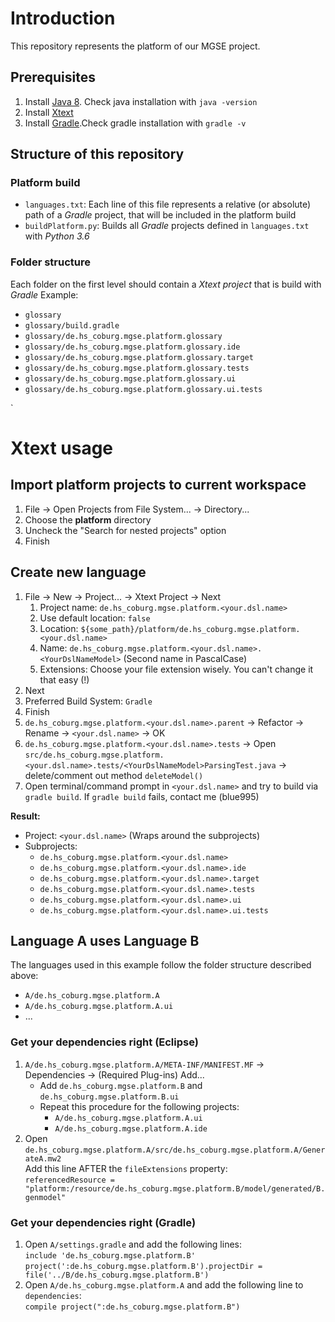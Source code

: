 # Introduction
This repository represents the platform of our MGSE project.

## Prerequisites
1. Install [Java 8](http://www.oracle.com/technetwork/java/javase/downloads/jdk8-downloads-2133151.html). Check java installation with `java -version`
2. Install [Xtext](https://www.eclipse.org/Xtext/download.html)
3. Install [Gradle](https://gradle.org/install/).Check gradle installation with `gradle -v`

## Structure of this repository

### Platform build
* `languages.txt`: Each line of this file represents a relative (or absolute) path of a *Gradle* project, that will be included in the platform build
* `buildPlatform.py`: Builds all *Gradle* projects defined in `languages.txt` with *Python 3.6*

### Folder structure
Each folder on the first level should contain a *Xtext project* that is build with *Gradle*
Example:
* `glossary`
* `glossary/build.gradle`
* `glossary/de.hs_coburg.mgse.platform.glossary`
* `glossary/de.hs_coburg.mgse.platform.glossary.ide`
* `glossary/de.hs_coburg.mgse.platform.glossary.target`
* `glossary/de.hs_coburg.mgse.platform.glossary.tests`
* `glossary/de.hs_coburg.mgse.platform.glossary.ui`
* `glossary/de.hs_coburg.mgse.platform.glossary.ui.tests`

`
# Xtext usage

## Import platform projects to current workspace
1. File -> Open Projects from File System... -> Directory...
2. Choose the **platform** directory
3. Uncheck the "Search for nested projects" option
4. Finish

## Create new language
1. File -> New -> Project... -> Xtext Project -> Next
    1. Project name: `de.hs_coburg.mgse.platform.<your.dsl.name>`
    2. Use default location: `false`
    3. Location: `${some_path}/platform/de.hs_coburg.mgse.platform.<your.dsl.name>`
    4. Name: `de.hs_coburg.mgse.platform.<your.dsl.name>.<YourDslNameModel>` (Second name in PascalCase)
    5. Extensions: Choose your file extension wisely. You can't change it that easy (!)
2. Next
3. Preferred Build System: `Gradle`
4. Finish
5. `de.hs_coburg.mgse.platform.<your.dsl.name>.parent` -> Refactor -> Rename -> `<your.dsl.name>` -> OK
6. `de.hs_coburg.mgse.platform.<your.dsl.name>.tests` -> Open `src/de.hs_coburg.mgse.platform.<your.dsl.name>.tests/<YourDslNameModel>ParsingTest.java` -> delete/comment out method `deleteModel()`
7. Open terminal/command prompt in `<your.dsl.name>` and try to build via `gradle build`. If `gradle build` fails, contact me (blue995)

**Result:**
* Project: `<your.dsl.name>` (Wraps around the subprojects)
* Subprojects:
    * `de.hs_coburg.mgse.platform.<your.dsl.name>`
    * `de.hs_coburg.mgse.platform.<your.dsl.name>.ide`
    * `de.hs_coburg.mgse.platform.<your.dsl.name>.target`
    * `de.hs_coburg.mgse.platform.<your.dsl.name>.tests`
    * `de.hs_coburg.mgse.platform.<your.dsl.name>.ui`
    * `de.hs_coburg.mgse.platform.<your.dsl.name>.ui.tests`

## Language A uses Language B
The languages used in this example follow the folder structure described above:
* `A/de.hs_coburg.mgse.platform.A`
* `A/de.hs_coburg.mgse.platform.A.ui`
* ...

### Get your dependencies right (Eclipse)
1. `A/de.hs_coburg.mgse.platform.A/META-INF/MANIFEST.MF` -> Dependencies -> (Required Plug-ins) Add...
    * Add `de.hs_coburg.mgse.platform.B` and `de.hs_coburg.mgse.platform.B.ui`
    * Repeat this procedure for the following projects:
        * `A/de.hs_coburg.mgse.platform.A.ui`
        * `A/de.hs_coburg.mgse.platform.A.ide`
2. Open `de.hs_coburg.mgse.platform.A/src/de.hs_coburg.mgse.platform.A/GenerateA.mw2`  
Add this line AFTER the `fileExtensions` property:  
`referencedResource = "platform:/resource/de.hs_coburg.mgse.platform.B/model/generated/B.genmodel"`

### Get your dependencies right (Gradle)
1. Open `A/settings.gradle` and add the following lines:  
`include 'de.hs_coburg.mgse.platform.B'`  
`project(':de.hs_coburg.mgse.platform.B').projectDir = file('../B/de.hs_coburg.mgse.platform.B')`
2. Open `A/de.hs_coburg.mgse.platform.A` and add the following line to `dependencies`:  
`compile project(":de.hs_coburg.mgse.platform.B")`
